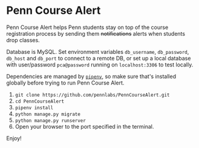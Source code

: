 # Penn Course Alert

Penn Course Alert helps Penn students stay on top of the course registration process by sending them ~~notifications~~
alerts when students drop classes.

Database is MySQL. Set environment variables `db_username`, `db_password`, `db_host` and `db_port` to connect to a remote
DB, or set up a local database with user/password `pca@password` running on `localhost:3306` to test locally.

Dependencies are managed by [`pipenv`](https://pipenv.readthedocs.io/en/latest/), so make sure that's installed globally
before trying to run Penn Course Alert.

1. `git clone https://github.com/pennlabs/PennCourseAlert.git`
2. `cd PennCourseAlert`
3. `pipenv install`
4. `python manage.py migrate`
5. `python manage.py runserver`
6. Open your browser to the port specified in the terminal.

Enjoy!
